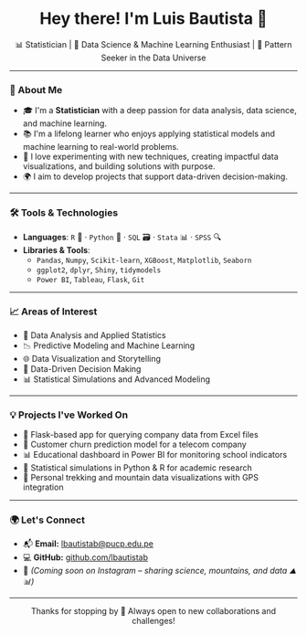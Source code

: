 <h1 align="center">Hey there! I'm Luis Bautista 👋</h1>

<p align="center">
  📊 Statistician | 🤖 Data Science & Machine Learning Enthusiast | 🧠 Pattern Seeker in the Data Universe
</p>

---

### 🚀 About Me

- 🎓 I'm a **Statistician** with a deep passion for data analysis, data science, and machine learning.
- 📚 I'm a lifelong learner who enjoys applying statistical models and machine learning to real-world problems.
- 🧪 I love experimenting with new techniques, creating impactful data visualizations, and building solutions with purpose.
- 🌍 I aim to develop projects that support data-driven decision-making.

---

### 🛠️ Tools & Technologies

- **Languages**: `R` 📐 · `Python` 🐍 · `SQL` 🗃️ · `Stata` 📊 · `SPSS` 🔍  
- **Libraries & Tools**:
  - `Pandas`, `Numpy`, `Scikit-learn`, `XGBoost`, `Matplotlib`, `Seaborn`
  - `ggplot2`, `dplyr`, `Shiny`, `tidymodels`
  - `Power BI`, `Tableau`, `Flask`, `Git`

---

### 📈 Areas of Interest

- 🔎 Data Analysis and Applied Statistics  
- 📉 Predictive Modeling and Machine Learning  
- 🌐 Data Visualization and Storytelling  
- 🧠 Data-Driven Decision Making  
- 📊 Statistical Simulations and Advanced Modeling  

---

### 💡 Projects I've Worked On

- 📱 Flask-based app for querying company data from Excel files  
- 🤖 Customer churn prediction model for a telecom company  
- 📊 Educational dashboard in Power BI for monitoring school indicators  
- 🧪 Statistical simulations in Python & R for academic research  
- 🌄 Personal trekking and mountain data visualizations with GPS integration

---

### 🌍 Let's Connect

- 📬 **Email:** [lbautistab@pucp.edu.pe](mailto:lbautistab@pucp.edu.pe)  
- 💻 **GitHub:** [github.com/lbautistab](https://github.com/lbautistab)  
- 📸 *(Coming soon on Instagram – sharing science, mountains, and data ⛰️📊)*

---

<p align="center">
  Thanks for stopping by 🙌 Always open to new collaborations and challenges!
</p>

